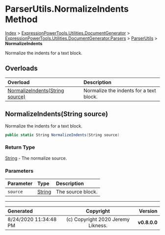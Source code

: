 ﻿# ParserUtils.NormalizeIndents Method

[Index](../index.md) > [ExpressionPowerTools.Utilities.DocumentGenerator](ExpressionPowerTools.Utilities.DocumentGenerator.a.md) > [ExpressionPowerTools.Utilities.DocumentGenerator.Parsers](ExpressionPowerTools.Utilities.DocumentGenerator.Parsers.n.md) > [ParserUtils](ExpressionPowerTools.Utilities.DocumentGenerator.Parsers.ParserUtils.cs.md) > **NormalizeIndents**

Normalize the indents for a text block.

## Overloads

| Overload | Description |
| :-- | :-- |
| [NormalizeIndents(String source)](#normalizeindentsstring-source) | Normalize the indents for a text block. |
## NormalizeIndents(String source)

Normalize the indents for a text block.

```csharp
public static String NormalizeIndents(String source)
```

### Return Type

 [String](https://docs.microsoft.com/dotnet/api/system.string)  - The normalize source.

### Parameters

| Parameter | Type | Description |
| :-- | :-- | :-- |
| `source` | [String](https://docs.microsoft.com/dotnet/api/system.string) | The source block. |



---

| Generated | Copyright | Version |
| :-- | :-: | --: |
| 8/24/2020 11:34:48 PM | (c) Copyright 2020 Jeremy Likness. | **v0.8.0.0** |
